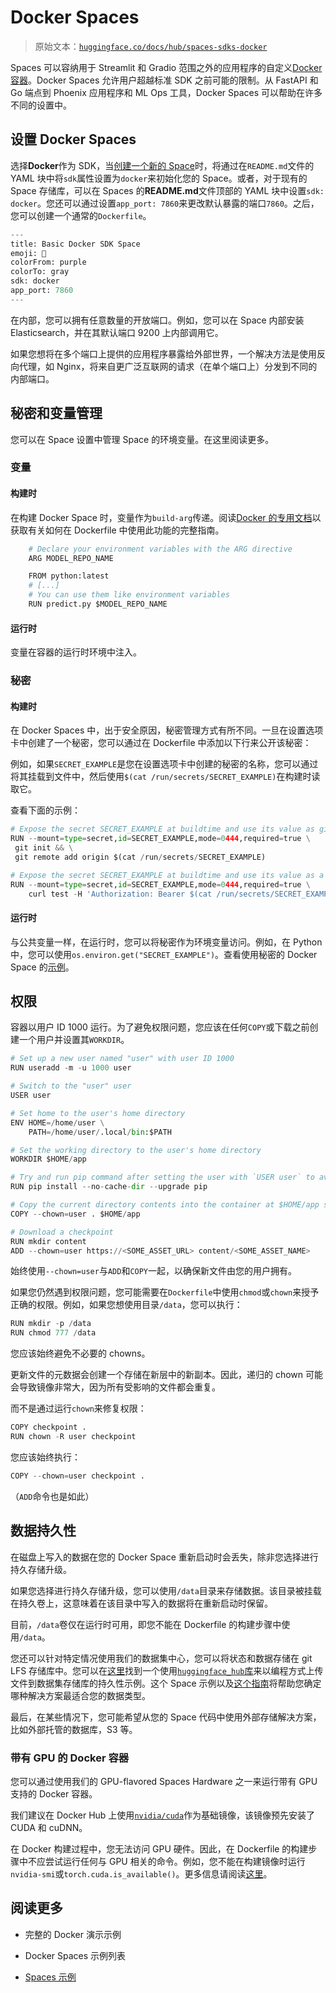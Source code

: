 # Docker Spaces

> 原始文本：[`huggingface.co/docs/hub/spaces-sdks-docker`](https://huggingface.co/docs/hub/spaces-sdks-docker)

Spaces 可以容纳用于 Streamlit 和 Gradio 范围之外的应用程序的自定义[Docker 容器](https://docs.docker.com/get-started/)。Docker Spaces 允许用户超越标准 SDK 之前可能的限制。从 FastAPI 和 Go 端点到 Phoenix 应用程序和 ML Ops 工具，Docker Spaces 可以帮助在许多不同的设置中。

## 设置 Docker Spaces

选择**Docker**作为 SDK，当[创建一个新的 Space](https://huggingface.co/new-space)时，将通过在`README.md`文件的 YAML 块中将`sdk`属性设置为`docker`来初始化您的 Space。或者，对于现有的 Space 存储库，可以在 Spaces 的**README.md**文件顶部的 YAML 块中设置`sdk: docker`。您还可以通过设置`app_port: 7860`来更改默认暴露的端口`7860`。之后，您可以创建一个通常的`Dockerfile`。

```py
---
title: Basic Docker SDK Space
emoji: 🐳
colorFrom: purple
colorTo: gray
sdk: docker
app_port: 7860
---
```

在内部，您可以拥有任意数量的开放端口。例如，您可以在 Space 内部安装 Elasticsearch，并在其默认端口 9200 上内部调用它。

如果您想将在多个端口上提供的应用程序暴露给外部世界，一个解决方法是使用反向代理，如 Nginx，将来自更广泛互联网的请求（在单个端口上）分发到不同的内部端口。

## 秘密和变量管理

您可以在 Space 设置中管理 Space 的环境变量。在这里阅读更多。

### 变量

#### 构建时

在构建 Docker Space 时，变量作为`build-arg`传递。阅读[Docker 的专用文档](https://docs.docker.com/engine/reference/builder/#arg)以获取有关如何在 Dockerfile 中使用此功能的完整指南。

```py
	# Declare your environment variables with the ARG directive
	ARG MODEL_REPO_NAME

	FROM python:latest
	# [...]
	# You can use them like environment variables
	RUN predict.py $MODEL_REPO_NAME
```

#### 运行时

变量在容器的运行时环境中注入。

### 秘密

#### 构建时

在 Docker Spaces 中，出于安全原因，秘密管理方式有所不同。一旦在设置选项卡中创建了一个秘密，您可以通过在 Dockerfile 中添加以下行来公开该秘密：

例如，如果`SECRET_EXAMPLE`是您在设置选项卡中创建的秘密的名称，您可以通过将其挂载到文件中，然后使用`$(cat /run/secrets/SECRET_EXAMPLE)`在构建时读取它。

查看下面的示例：

```py
# Expose the secret SECRET_EXAMPLE at buildtime and use its value as git remote URL
RUN --mount=type=secret,id=SECRET_EXAMPLE,mode=0444,required=true \
 git init && \
 git remote add origin $(cat /run/secrets/SECRET_EXAMPLE)
```

```py
# Expose the secret SECRET_EXAMPLE at buildtime and use its value as a Bearer token for a curl request
RUN --mount=type=secret,id=SECRET_EXAMPLE,mode=0444,required=true \
	curl test -H 'Authorization: Bearer $(cat /run/secrets/SECRET_EXAMPLE)'
```

#### 运行时

与公共变量一样，在运行时，您可以将秘密作为环境变量访问。例如，在 Python 中，您可以使用`os.environ.get("SECRET_EXAMPLE")`。查看使用秘密的 Docker Space 的[示例](https://huggingface.co/spaces/DockerTemplates/secret-example)。

## 权限

容器以用户 ID 1000 运行。为了避免权限问题，您应该在任何`COPY`或下载之前创建一个用户并设置其`WORKDIR`。

```py
# Set up a new user named "user" with user ID 1000
RUN useradd -m -u 1000 user

# Switch to the "user" user
USER user

# Set home to the user's home directory
ENV HOME=/home/user \
	PATH=/home/user/.local/bin:$PATH

# Set the working directory to the user's home directory
WORKDIR $HOME/app

# Try and run pip command after setting the user with `USER user` to avoid permission issues with Python
RUN pip install --no-cache-dir --upgrade pip

# Copy the current directory contents into the container at $HOME/app setting the owner to the user
COPY --chown=user . $HOME/app

# Download a checkpoint
RUN mkdir content
ADD --chown=user https://<SOME_ASSET_URL> content/<SOME_ASSET_NAME>
```

始终使用`--chown=user`与`ADD`和`COPY`一起，以确保新文件由您的用户拥有。

如果您仍然遇到权限问题，您可能需要在`Dockerfile`中使用`chmod`或`chown`来授予正确的权限。例如，如果您想使用目录`/data`，您可以执行：

```py
RUN mkdir -p /data
RUN chmod 777 /data
```

您应该始终避免不必要的 chowns。

更新文件的元数据会创建一个存储在新层中的新副本。因此，递归的 chown 可能会导致镜像非常大，因为所有受影响的文件都会重复。

而不是通过运行`chown`来修复权限：

```py
COPY checkpoint .
RUN chown -R user checkpoint
```

您应该始终执行：

```py
COPY --chown=user checkpoint .
```

（`ADD`命令也是如此）

## 数据持久性

在磁盘上写入的数据在您的 Docker Space 重新启动时会丢失，除非您选择进行持久存储升级。

如果您选择进行持久存储升级，您可以使用`/data`目录来存储数据。该目录被挂载在持久卷上，这意味着在该目录中写入的数据将在重新启动时保留。

目前，`/data`卷仅在运行时可用，即您不能在 Dockerfile 的构建步骤中使用`/data`。

您还可以针对特定情况使用我们的数据集中心，您可以将状态和数据存储在 git LFS 存储库中。您可以在[这里](https://huggingface.co/spaces/Wauplin/space_to_dataset_saver)找到一个使用[`huggingface_hub`库](https://huggingface.co/docs/huggingface_hub/index)来以编程方式上传文件到数据集存储库的持久性示例。这个 Space 示例以及[这个指南](https://huggingface.co/docs/huggingface_hub/main/en/guides/upload#scheduled-uploads)将帮助您确定哪种解决方案最适合您的数据类型。

最后，在某些情况下，您可能希望从您的 Space 代码中使用外部存储解决方案，比如外部托管的数据库，S3 等。

### 带有 GPU 的 Docker 容器

您可以通过使用我们的 GPU-flavored Spaces Hardware 之一来运行带有 GPU 支持的 Docker 容器。

我们建议在 Docker Hub 上使用[`nvidia/cuda`](https://hub.docker.com/r/nvidia/cuda)作为基础镜像，该镜像预先安装了 CUDA 和 cuDNN。

在 Docker 构建过程中，您无法访问 GPU 硬件。因此，在 Dockerfile 的构建步骤中不应尝试运行任何与 GPU 相关的命令。例如，您不能在构建镜像时运行`nvidia-smi`或`torch.cuda.is_available()`。更多信息请阅读[这里](https://github.com/NVIDIA/nvidia-docker/wiki/nvidia-docker#description)。

## 阅读更多

+   完整的 Docker 演示示例

+   Docker Spaces 示例列表

+   [Spaces 示例](https://huggingface.co/SpacesExamples)
